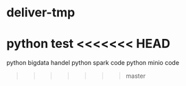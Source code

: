# deliver-tmp
python test
<<<<<<< HEAD
=======
python bigdata handel
python spark code
python minio code
>>>>>>> master
